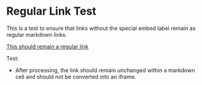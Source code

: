 # Regular Link Test

This is a test to ensure that links without the special embed label remain as regular markdown links.

[This should remain a regular link](https://example.com)

Test:
- After processing, the link should remain unchanged within a markdown cell and should not be converted into an iframe.
